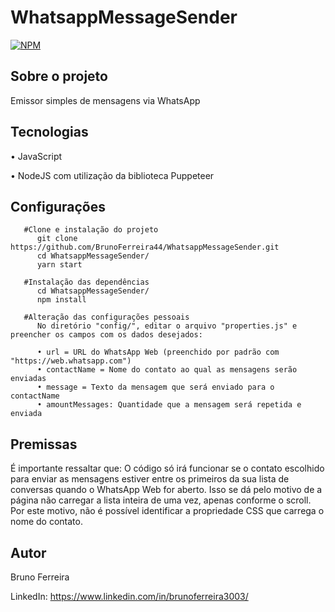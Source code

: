 # WhatsappMessageSender

[![NPM](https://img.shields.io/npm/l/react)](https://github.com/BrunoFerreira44/WhatsappMessageSender/main/LICENSE)

## Sobre o projeto

Emissor simples de mensagens via WhatsApp

## Tecnologias

• JavaScript

• NodeJS com utilização da biblioteca Puppeteer

## Configurações

```
   #Clone e instalação do projeto
      git clone https://github.com/BrunoFerreira44/WhatsappMessageSender.git
      cd WhatsappMessageSender/
      yarn start

   #Instalação das dependências
      cd WhatsappMessageSender/
      npm install

   #Alteração das configurações pessoais
      No diretório "config/", editar o arquivo "properties.js" e preencher os campos com os dados desejados:

      • url = URL do WhatsApp Web (preenchido por padrão com "https://web.whatsapp.com")
      • contactName = Nome do contato ao qual as mensagens serão enviadas
      • message = Texto da mensagem que será enviado para o contactName
      • amountMessages: Quantidade que a mensagem será repetida e enviada
```

## Premissas

É importante ressaltar que: O código só irá funcionar se o contato escolhido
para enviar as mensagens estiver entre os primeiros da sua lista de conversas
quando o WhatsApp Web for aberto. Isso se dá pelo motivo de a página não
carregar a lista inteira de uma vez, apenas conforme o scroll. Por este motivo,
não é possível identificar a propriedade CSS que carrega o nome do contato.

## Autor

Bruno Ferreira

LinkedIn: https://www.linkedin.com/in/brunoferreira3003/
